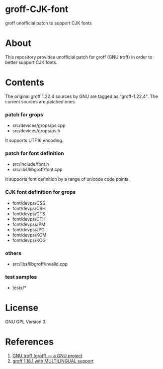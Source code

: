 groff-CJK-font
==============

groff unofficial patch to support CJK fonts

# About

This repository provides unofficial patch for groff (GNU troff)
in order to better support CJK fonts.


# Contents

The original groff 1.22.4 sources by GNU are tagged as "groff-1.22.4".
The current sources are patched ones.

### patch for grops
- src/devices/grops/ps.cpp
- src/devices/grops/ps.h

It supports UTF16 encoding.

### patch for font definition
- src/include/font.h
- src/libs/libgroff/font.cpp

It supports font definition by a range of unicode code points.

### CJK font definition for grops
- font/devps/CSS
- font/devps/CSH
- font/devps/CTS
- font/devps/CTH
- font/devps/JPM
- font/devps/JPG
- font/devps/KOM
- font/devps/KOG

### others
- src/libs/libgroff/invalid.cpp

### test samples
- tests/*


# License

GNU GPL Version 3.


# References

1. [GNU troff (groff) — a GNU project](https://www.gnu.org/software/groff/)
2. [groff 1.18.1 with MULTILINGUAL support](https://answers.launchpad.net/ubuntu/+source/groff/1.18.1.1-12)

